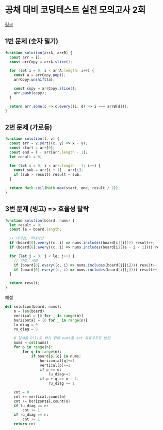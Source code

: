 # 공채 대비 코딩테스트 실전 모의고사 2회

[링크](https://programmers.co.kr/competitions/92/%EA%B3%B5%EC%B1%84-%EB%8C%80%EB%B9%84-%EC%BD%94%EB%94%A9%ED%85%8C%EC%8A%A4%ED%8A%B8-%EC%8B%A4%EC%A0%84-%EB%AA%A8%EC%9D%98%EA%B3%A0%EC%82%AC-2%ED%9A%8C)

## 1번 문제 (숫자 밀기)

```js
function solution(arrA, arrB) {
  const arr = [];
  const arrCopy = arrA.slice();

  for (let i = 0; i < arrA.length; i++) {
    const a = arrCopy.pop();
    arrCopy.unshift(a);

    const copy = arrCopy.slice();
    arr.push(copy);
  }

  return arr.some(c => c.every((i, d) => i === arrB[d]));
}
```

## 2번 문제 (가로등)

```js
function solution(l, v) {
  const arr = v.sort((x, y) => x - y);
  const start = arr[0];
  const end = l - arr[arr.length - 1];
  let result = 0;

  for (let i = 0; i < arr.length - 1; i++) {
    const sub = arr[i + 1] - arr[i];
    if (sub > result) result = sub;
  }

  return Math.ceil(Math.max(start, end, result / 2));
}
```

## 3번 문제 (빙고) => 효율성 탈락

```js
function solution(board, nums) {
  let result = 0;
  const le = board.length;

  // 대각선, 역대각선
  if (board[0].every((c, i) => nums.includes(board[i][i]))) result++;
  if (board[0].every((c, i) => nums.includes(board[i][le - i - 1]))) result++;

  for (let j = 0; j < le; j++) {
    // 가로, 세로
    if (board[0].every((c, i) => nums.includes(board[j][i]))) result++;
    if (board[0].every((c, i) => nums.includes(board[i][j]))) result++;
  }

  return result;
}
```

해설

```py
def solution(board, nums):
    n = len(board)
    vertical = [0 for _ in range(n)]
    horizontal = [0 for _ in range(n)]
    lu_diag = 0
    ru_diag = 0

    # 탐색을 O(1)로 하기 위해 nums를 set 자료구조로 변환
    nums = set(nums)
    for p in range(n):
        for q in range(n):
            if board[p][q] in nums:
                horizontal[q]+=1
                vertical[p]+=1
                if p == q:
                    lu_diag+=1
                if p + q == n - 1:
                    ru_diag += 1

    cnt = 0
    cnt += vertical.count(n)
    cnt += horizontal.count(n)
    if lu_diag == n:
        cnt += 1
    if ru_diag == n:
        cnt += 1
    return cnt
```
